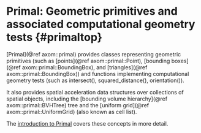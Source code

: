 Primal: Geometric primitives and associated computational geometry tests {#primaltop}
========

[Primal](@ref axom::primal) provides classes representing geometric primitives (such as [points](@ref axom::primal::Point), [bounding boxes](@ref axom::primal::BoundingBox), and [triangles](@ref axom::primal::BoundingBox)) and functions implementing computational geometry tests (such as intersect(), squared_distance(), orientation()).

It also provides spatial acceleration data structures over collections of spatial objects, including the [bounding volume hierarchy](@ref axom::primal::BVHTree) tree and the [uniform grid](@ref axom::primal::UniformGrid) (also known as cell list).

The [introduction to Primal](../../../sphinx/primal_docs/html/index.html)
covers these concepts in more detail.
